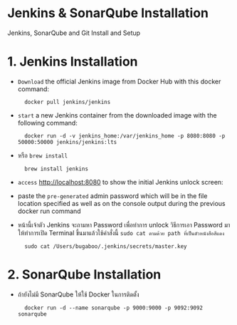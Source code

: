 # Jenkins & SonarQube Installation

Jenkins, SonarQube and Git Install and Setup

# 1. Jenkins Installation

- `Download` the official Jenkins image from Docker Hub with this docker command:

  		docker pull jenkins/jenkins

- `start` a new Jenkins container from the downloaded image with the following command:
  
   		docker run -d -v jenkins_home:/var/jenkins_home -p 8080:8080 -p 50000:50000 jenkins/jenkins:lts

- หรือ `brew install`

		brew install jenkins

- `access` [http://localhost:8080](http://localhost:8080) to show the initial Jenkins unlock screen:

- paste the `pre-generated` admin password which will be in the file location specified as well as on the console output during the previous docker run command

- หน้านี้เจ้าตัว Jenkins จะถามหา Password เพื่อทำการ unlock วิธีการเอา Password มาให้ทำการเปิด Terminal ขึ้นมาแล้วใช้คำสั่งนี้
`sudo cat ตามด้วย path ที่เป็นตัวหนังสือสีแดง`

		sudo cat /Users/bugaboo/.jenkins/secrets/master.key

# 2. SonarQube Installation

- ถ้ายังไม่มี SonarQube ให้ใช้ Docker ในการติดตั้ง

		docker run -d --name sonarqube -p 9000:9000 -p 9092:9092 sonarqube
